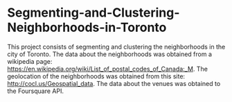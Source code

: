 # Segmenting-and-Clustering-Neighborhoods-in-Toronto

This project consists of segmenting and clustering the neighborhoods in the city of Toronto. The data about the neighborhoods was obtained from a wikipedia page: https://en.wikipedia.org/wiki/List_of_postal_codes_of_Canada:_M. The geolocation of the neighborhoods was obtained from this site: http://cocl.us/Geospatial_data. The data about the venues was obtained to the Foursquare API. 
